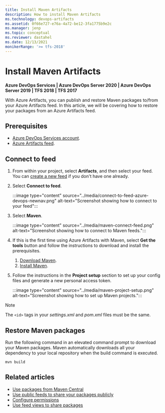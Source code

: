 ```yaml
---
title: Install Maven Artifacts 
description: How to install Maven Artifacts
ms.technology: devops-artifacts
ms.assetid: 0f66e727-e76a-4a72-be12-3fa1775b9e2c
ms.manager: jenp
ms.topic: conceptual
ms.reviewer: dastahel
ms.date: 12/13/2021
monikerRange: '>= tfs-2018'
---
```


# Install Maven Artifacts

**Azure DevOps Services | Azure DevOps Server 2020 | Azure DevOps Server 2019 | TFS 2018 | TFS 2017**

With Azure Artifacts, you can publish and restore Maven packages to/from your Azure Artifacts feed. In this article, we will be covering how to restore your packages from an Azure Artifacts feed.

## Prerequisites

- [Azure DevOps Services account](https://azure.microsoft.com/services/devops/).
- [Azure Artifacts feed](../../artifacts/get-started-nuget.md).

## Connect to feed

1. From within your project, select **Artifacts**, and then select your feed. You can [create a new feed](../get-started-maven.md#create-a-feed) if you don't have one already.

1. Select **Connect to feed**.

    :::image type="content" source="../media/connect-to-feed-azure-devops-newnav.png" alt-text="Screenshot showing how to connect to your feed":::

1. Select **Maven**.

    :::image type="content" source="../media/maven-connect-feed.png" alt-text="Screenshot showing how to connect to Maven feeds.":::

1. If this is the first time using Azure Artifacts with Maven, select **Get the tools** button and follow the instructions to download and install the prerequisites.

    1. [Download Maven](https://maven.apache.org/download.cgi).
    1. [Install Maven](https://maven.apache.org/install.html).

1. Follow the instructions in the **Project setup** section to set up your config files and generate a new personal access token.

    :::image type="content" source="../media/maven-project-setup.png" alt-text="Screenshot showing how to set up Maven projects.":::

> [!NOTE]
> The `<id>` tags in your *settings.xml* and *pom.xml* files must be the same.

## Restore Maven packages

Run the following command in an elevated command prompt to download your Maven packages. Maven automatically downloads all your dependency to your local repository when the build command is executed.

```Command
mvn build
```

## Related articles

- [Use packages from Maven Central](./upstream-sources.md)
- [Use public feeds to share your packages publicly](../tutorials/share-packages-publicly.md)
- [Configure permissions](../feeds/feed-permissions.md)
- [Use feed views to share packages](../feeds/views.md)